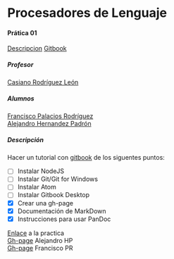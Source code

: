 Procesadores de Lenguaje
==
#### Prática 01
[Descripcion](https://casianorodriguezleon.gitbooks.io/ull-esit-1617/practicas/practicatareasiniciales.html)
[Gitbook](https://www.gitbook.com/book/alehdezp/tareas-iniciales/details)
##### Profesor
[Casiano Rodríguez León](https://github.com/crguezl)
##### Alumnos
[Francisco Palacios Rodríguez](https://github.com/franjpr)  
[Alejandro Hernandez Padrón](https://github.com/alehdezp)

##### Descripción
Hacer un tutorial con [gitbook](https://www.gitbook.com) de los siguentes puntos:
- [ ] Instalar NodeJS
- [ ] Instalar Git/Git for Windows
- [ ] Instalar Atom
- [ ] Instalar Gitbook Desktop
- [x] Crear una gh-page
- [x] Documentación de MarkDown
- [x] Instrucciones para usar PanDoc

[Enlace](https://github.com/ULL-ESIT-PL-1617/tareas-iniciales-fran-ale) a la practica  
[Gh-page](https://alehdezp.github.io/) Alejandro HP  
[Gh-page](https://franjpr.github.io/) Francisco PR
